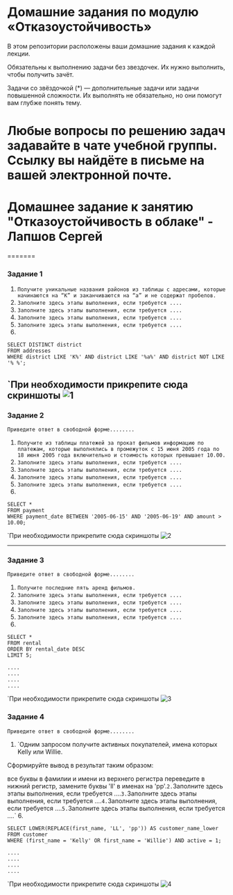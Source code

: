 
# Домашние задания по модулю  «Отказоустойчивость»

В этом репозитории расположены ваши домашние задания к каждой лекции. 

Обязательны к выполнению задачи без звездочек. Их нужно выполнить, чтобы получить зачёт.

Задачи со звёздочкой (*) — дополнительные задачи или задачи повышенной сложности. Их выполнять не обязательно, но они помогут вам глубже понять тему.

Любые вопросы по решению задач задавайте в чате учебной группы. Ссылку вы найдёте в письме на вашей электронной почте.
=======
# Домашнее задание к занятию "Отказоустойчивость в облаке" - Лапшов Сергей
=======
### Задание 1

1. `Получите уникальные названия районов из таблицы с адресами, которые начинаются на “K” и заканчиваются на “a” и не содержат пробелов.`
2. `Заполните здесь этапы выполнения, если требуется ....`
3. `Заполните здесь этапы выполнения, если требуется ....`
4. `Заполните здесь этапы выполнения, если требуется ....`
5. `Заполните здесь этапы выполнения, если требуется ....`
6. 

```
SELECT DISTINCT district
FROM addresses
WHERE district LIKE 'K%' AND district LIKE '%a%' AND district NOT LIKE '% %';

```

`При необходимости прикрепитe сюда скриншоты
![1](https://github.com/DavyRoy/sflt-homeworks_8-03/blob/main/Снимок%20экрана%20от%202024-05-13%2008-51-27.png)
---

### Задание 2

`Приведите ответ в свободной форме........`

1. `Получите из таблицы платежей за прокат фильмов информацию по платежам, которые выполнялись в промежуток с 15 июня 2005 года по 18 июня 2005 года включительно и стоимость которых превышает 10.00.`
2. `Заполните здесь этапы выполнения, если требуется ....`
3. `Заполните здесь этапы выполнения, если требуется ....`
4. `Заполните здесь этапы выполнения, если требуется ....`
5. `Заполните здесь этапы выполнения, если требуется ....`
6. 

```
SELECT *
FROM payment
WHERE payment_date BETWEEN '2005-06-15' AND '2005-06-19' AND amount > 10.00;

```

`При необходимости прикрепитe сюда скриншоты
![2](https://github.com/DavyRoy/sflt-homeworks_8-03/blob/main/Снимок%20экрана%20от%202024-05-13%2015-34-56.png)


---

### Задание 3

`Приведите ответ в свободной форме........`

1. `Получите последние пять аренд фильмов.`
2. `Заполните здесь этапы выполнения, если требуется ....`
3. `Заполните здесь этапы выполнения, если требуется ....`
4. `Заполните здесь этапы выполнения, если требуется ....`
5. `Заполните здесь этапы выполнения, если требуется ....`
6. 

```
SELECT *
FROM rental
ORDER BY rental_date DESC
LIMIT 5;

....
....
....
....
```

`При необходимости прикрепитe сюда скриншоты
![3](https://github.com/DavyRoy/sflt-homeworks_8-03/blob/main/Снимок%20экрана%20от%202024-05-13%2009-05-27.png)

### Задание 4

`Приведите ответ в свободной форме........`

1. `Одним запросом получите активных покупателей, имена которых Kelly или Willie.

Сформируйте вывод в результат таким образом:

все буквы в фамилии и имени из верхнего регистра переведите в нижний регистр,
замените буквы 'll' в именах на 'pp'.`
2. `Заполните здесь этапы выполнения, если требуется ....`
3. `Заполните здесь этапы выполнения, если требуется ....`
4. `Заполните здесь этапы выполнения, если требуется ....`
5. `Заполните здесь этапы выполнения, если требуется ....`
6. 

```
SELECT LOWER(REPLACE(first_name, 'LL', 'pp')) AS customer_name_lower 
FROM customer 
WHERE (first_name = 'Kelly' OR first_name = 'Willie') AND active = 1;

....
....
....
....
```

`При необходимости прикрепитe сюда скриншоты
![4](https://github.com/DavyRoy/sflt-homeworks_8-03/blob/main/Снимок%20экрана%20от%202024-05-13%2009-11-51.png)
